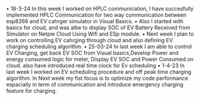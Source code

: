 •	18-3-24 In this week I worked on HPLC communication, I have succesfully implemented HPLC Communication for two way communication between esp8266 and EV cahrger simulator in Visual Basics.
•	Also I started with basics for cloud, and was albe to display SOC of EV Battery Received from Simulator on Netpie Cloud Using Wifi and ESp module.
•	Next week I plan to work on controlling EV cahrging through cloud and also defining EV charging scheduling algorithm. 
•	25-03-24 In last week I am able to control EV Charging, get back EV SOC from Visual basics,Develop Power and energy consumed logic for meter, Display EV SOC and Power Consumed on cloud. also have introduced real time clock for Ev scheduling
•	1-4-23 In last week I worked on EV scheduling procedure and off peak time charging algorithm. In Next week my fist focus is to optimize my code performance espacially in term of communication and introduce emergency charging feature for charging.
